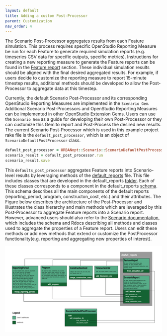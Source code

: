 ```yaml
---
layout: default
title: Adding a custom Post-Processor
parent: Customization
nav_order: 4
---
```


The Scenario Post-Processor aggregates results from each Feature simulation. This process requires specific OpenStudio Reporting Measure be run for each Feature to generate required simulation reports (e.g. timeseries CSV data for specific outputs, specific metrics). Instructions for creating a new reporting measure to generate the Feature reports can be found in the [Feature report](feature_reports.md) section. These individual simulation results should be aligned with the final desired aggregated results. For example, if users decide to customize the reporting measure to report 15-minute timestep results, additional methods should be developed to allow the Post-Processor to aggregate data at this timestep.

Currently, the default Scenario Post-Processor and its corresponding OpenStudio Reporting Measures are implemented in the `Scenario Gem`.  Additional Scenario Post-Processors and OpenStudio Reporting Measures can be implemented in other OpenStudio Extension Gems. Users can use the `Scenario Gem` as a guide for developing their own Post-Processor or they can customize this Gem to report and Post-Process the desired new results. The current Scenario Post-Processor which is used in this example project rake file is the `default_post_processor`, which is an object of `ScenarioDefaultPostProcessor` class.

```ruby
default_post_processor = URBANopt::Scenario::ScenarioDefaultPostProcessor.new(baseline_scenario)
scenario_result = default_post_processor.run
scenario_result.save
```

This `defaults_post_processor` aggregates Feature reports into Scenario-level results by leveraging methods of the [default_reports](https://github.com/urbanopt/urbanopt-scenario-gem/blob/develop/lib/urbanopt/scenario/default_reports.rb) file. This file includes classes that are developed in the default_reports [folder](https://github.com/urbanopt/urbanopt-scenario-gem/tree/develop/lib/urbanopt/scenario/default_reports). Each of these classes corresponds to a component in the default_reports [schema](https://github.com/urbanopt/urbanopt-scenario-gem/blob/develop/lib/urbanopt/scenario/default_reports/schema/scenario_schema.json). This schema describes all the main components of the default reports (reporting_period, program, constructon_cost, etc.) and their attributes. The Figure below describes the architecture of the Post-Processor and illustrates the class hierarchy and main methods which are leveraged by this Post-Processor to aggregate Feature reports into a Scenario report. However, advanced users should also refer to the [Scenario documentation](../advanced_documentation/advanced.md), which includes the schema and Rdocs describing all methods and classes used to aggregate the properties of a Feature report. Users can edit these methods or add new methods that extend or customize the PostProcessor functionality(e.g. reporting and aggregating new properties of interest).

![post-processor-code-architecture](../doc_files/PostProcessor_code_architecture.jpg)
